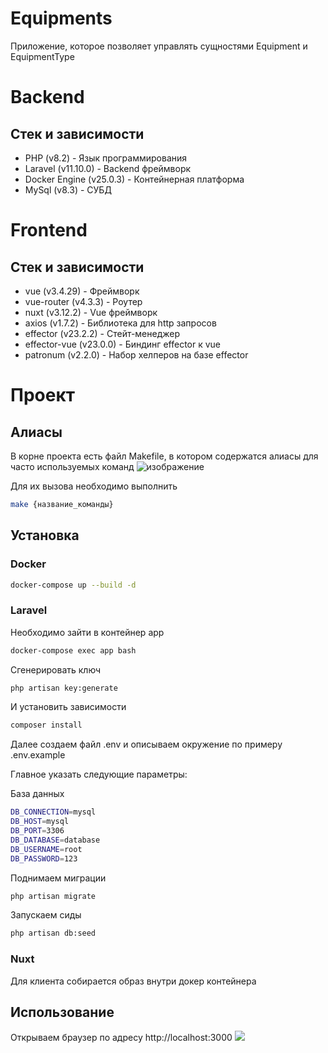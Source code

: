 # Equipments
Приложение, которое позволяет управлять сущностями Equipment и EquipmentType

# Backend
## Стек и зависимости
- PHP (v8.2) - Язык программирования
- Laravel (v11.10.0) - Backend фреймворк
- Docker Engine (v25.0.3) - Контейнерная платформа
- MySql (v8.3) - СУБД

# Frontend
## Стек и зависимости
- vue (v3.4.29) - Фреймворк
- vue-router (v4.3.3) - Роутер
- nuxt (v3.12.2) - Vue фреймворк
- axios (v1.7.2) - Библиотека для http запросов
- effector (v23.2.2) - Стейт-менеджер
- effector-vue (v23.0.0) - Биндинг effector к vue
- patronum (v2.2.0) - Набор хелперов на базе effector

# Проект

## Алиасы
В корне проекта есть файл Makefile, в котором содержатся алиасы для часто используемых команд
![изображение](https://github.com/Yondu715/pastebin/assets/116293533/9f506c3e-96c5-433b-9030-3993d1460469)

Для их вызова необходимо выполнить
```sh
make {название_команды}
```

## Установка

### Docker
```sh
docker-compose up --build -d
```

### Laravel
Необходимо зайти в контейнер app
```sh
docker-compose exec app bash
```
Сгенерировать ключ
```sh
php artisan key:generate
```

И установить зависимости
```sh
composer install
```

Далее создаем файл .env и описываем окружение по примеру .env.example

Главное указать следующие параметры:

База данных
```sh
DB_CONNECTION=mysql
DB_HOST=mysql
DB_PORT=3306
DB_DATABASE=database
DB_USERNAME=root
DB_PASSWORD=123
```

Поднимаем миграции
```sh
php artisan migrate
```

Запускаем сиды
```sh
php artisan db:seed
```

### Nuxt
Для клиента собирается образ внутри докер контейнера

## Использование
Открываем браузер по адресу http://localhost:3000 
![](https://tenor.com/ru/view/magic-spongebob-rainbow-gif-15431163)
